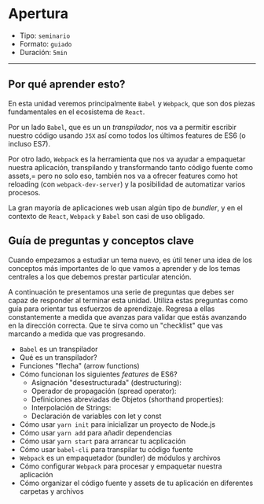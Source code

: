 # Apertura

* Tipo: `seminario`
* Formato: `guiado`
* Duración: `5min`

***

## Por qué aprender esto?

En esta unidad veremos principalmente `Babel` y `Webpack`, que son dos piezas
fundamentales en el ecosistema de `React`.

Por un lado `Babel`, que es un un _transpilador_, nos va a permitir escribir
nuestro código usando `JSX` así como todos los últimos features de ES6 (o
incluso ES7).

Por otro lado, `Webpack` es la herramienta que nos va ayudar a empaquetar
nuestra aplicación, transpilando y transformando tanto código fuente como assets,=
pero no solo eso, también nos va a ofrecer features como hot reloading (con
`webpack-dev-server`) y la posibilidad de automatizar varios procesos.

La gran mayoría de aplicaciones web usan algún tipo de _bundler_, y en el
contexto de `React`, `Webpack` y `Babel` son casi de uso obligado.

## Guía de preguntas y conceptos clave

Cuando empezamos a estudiar un tema nuevo, es útil tener una idea de los
conceptos más importantes de lo que vamos a aprender y de los temas centrales
a los que debemos prestar particular atención.

A continuación te presentamos una serie de preguntas que debes ser capaz de
responder al terminar esta unidad. Utiliza estas preguntas como guía para
orientar tus esfuerzos de aprendizaje. Regresa a ellas constantemente a medida
que avanzas para validar que estás avanzando en la dirección correcta. Que te
sirva como un "checklist" que vas marcando a medida que vas progresando.

* `Babel` es un transpilador
* Qué es un transpilador?
* Funciones "flecha" (arrow functions)
* Cómo funcionan los siguientes _features_ de ES6?
  - Asignación "desestructurada" (destructuring):
  - Operador de propagación (spread operator):
  - Definiciones abreviadas de Objetos (shorthand properties):
  - Interpolación de Strings:
  - Declaración de variables con let y const
* Cómo usar `yarn init` para inicializar un proyecto de Node.js
* Cómo usar `yarn add` para añadir dependencias
* Cómo usar `yarn start` para arrancar tu acplicación
* Cómo usar `babel-cli` para transpilar tu código fuente
* `Webpack` es un empaquetador (bundler) de módulos y archivos
* Cómo configurar `Webpack` para procesar y empaquetar nuestra aplicación
* Cómo organizar el código fuente y assets de tu aplicación en diferentes
  carpetas y archivos
